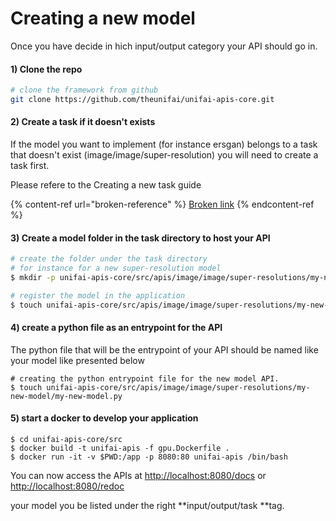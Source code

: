 # Creating a new model

Once you have decide in hich input/output category your API should go in.

#### 1) Clone the repo

```bash
# clone the framework from github
git clone https://github.com/theunifai/unifai-apis-core.git
```

#### 2) Create a task if it doesn't exists

If the model you want to implement (for instance ersgan) belongs to a task that doesn't exist (image/image/super-resolution) you will need to create a task first.

Please refere to the Creating a new task guide

{% content-ref url="broken-reference" %}
[Broken link](broken-reference)
{% endcontent-ref %}

#### 3) Create a model folder in the task directory to host your API

```bash
# create the folder under the task directory
# for instance for a new super-resolution model
$ mkdir -p unifai-apis-core/src/apis/image/image/super-resolutions/my-new-model

# register the model in the application
$ touch unifai-apis-core/src/apis/image/image/super-resolutions/my-new-model/__init__.py

```

#### 4) create a python file as an entrypoint for the API

The python file that will be the entrypoint of your API should be named like your model like presented below

```shell
# creating the python entrypoint file for the new model API.
$ touch unifai-apis-core/src/apis/image/image/super-resolutions/my-new-model/my-new-model.py
```

#### 5) start a docker to develop your application

```
$ cd unifai-apis-core/src
$ docker build -t unifai-apis -f gpu.Dockerfile . 
$ docker run -it -v $PWD:/app -p 8080:80 unifai-apis /bin/bash
```

You can now access the APIs at [http://localhost:8080/docs](http://localhost:8080/docs) or [http://localhost:8080/redoc](http://localhost:8080/redoc)

your model you be listed under the right **input/output/task **tag.

